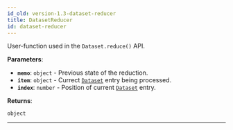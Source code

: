 ```yaml
---
id_old: version-1.3-dataset-reducer
title: DatasetReducer
id: dataset-reducer
---
```


<a name="datasetreducer"></a>

User-function used in the `Dataset.reduce()` API.

**Parameters**:

-   **`memo`**: `object` - Previous state of the reduction.
-   **`item`**: `object` - Currect [`Dataset`](../api/dataset) entry being processed.
-   **`index`**: `number` - Position of current [`Dataset`](../api/dataset) entry.

**Returns**:

`object`

---
